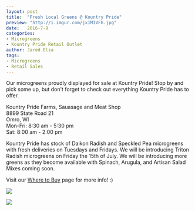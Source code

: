 ```yaml
---
layout: post
title:  "Fresh Local Greens @ Kountry Pride"
preview: "http://i.imgur.com/jx1MIVFh.jpg"
date:   2016-7-9
categories:
- Microgreens
- Kountry Pride Retail Outlet
author: Jared Elza
tags: 
- Microgreens
- Retail Sales
---
```


Our microgreens proudly displayed for sale at Kountry Pride! Stop by and pick some up, but don't forget to check out everything Kountry Pride has to offer.

Kountry Pride Farms, Sauasage and Meat Shop  
8899 State Road 21  
Omro, WI  
Mon-Fri:	8:30 am - 5:30 pm  
Sat:	8:00 am - 2:00 pm   

Kountry Pride has stock of Daikon Radish and Speckled Pea microgreens with fresh deliveries on Tuesdays and Fridays. We will be introducing Triton Radish microgreens on Friday the 15th of July. We will be introducing more greens as they become available with Spinach, Arugula, and Artisan Salad Mixes coming soon. 

Visit our [Where to Buy](http://elzahomestead.com/order/) page for more info! :)

[![](http://i.imgur.com/jx1MIVFh.jpg)](http://i.imgur.com/jx1MIVF.jpg)

[![](http://i.imgur.com/tk9S7Hxh.jpg)](http://i.imgur.com/tk9S7Hx.jpg)